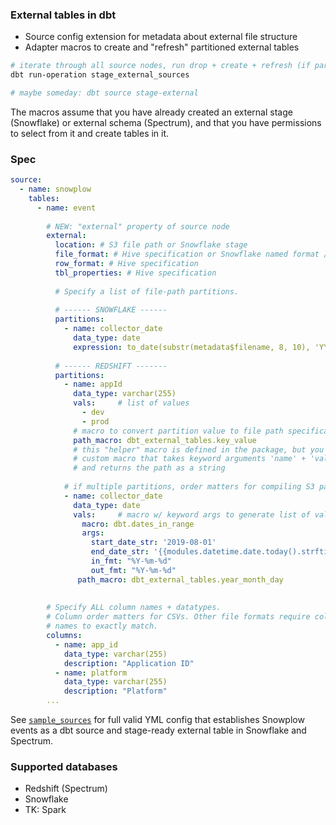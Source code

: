 ### External tables in dbt

* Source config extension for metadata about external file structure
* Adapter macros to create and "refresh" partitioned external tables

```bash
# iterate through all source nodes, run drop + create + refresh (if partitioned)
dbt run-operation stage_external_sources

# maybe someday: dbt source stage-external
```

The macros assume that you have already created an external stage (Snowflake)
or external schema (Spectrum), and that you have permissions to select from it
and create tables in it.

### Spec

```yml
source:
  - name: snowplow
    tables:
      - name: event
      
        # NEW: "external" property of source node
        external:
          location: # S3 file path or Snowflake stage
          file_format: # Hive specification or Snowflake named format / specification
          row_format: # Hive specification
          tbl_properties: # Hive specification
          
          # Specify a list of file-path partitions.
          
          # ------ SNOWFLAKE ------
          partitions:
            - name: collector_date
              data_type: date
              expression: to_date(substr(metadata$filename, 8, 10), 'YYYY/MM/DD')
              
          # ------ REDSHIFT -------
          partitions:
            - name: appId
              data_type: varchar(255)
              vals:     # list of values
                - dev
                - prod
              # macro to convert partition value to file path specification.
              path_macro: dbt_external_tables.key_value
              # this "helper" macro is defined in the package, but you can use
              # custom macro that takes keyword arguments 'name' + 'value'
              # and returns the path as a string
            
            # if multiple partitions, order matters for compiling S3 path
            - name: collector_date
              data_type: date
              vals:     # macro w/ keyword args to generate list of values
                macro: dbt.dates_in_range
                args:
                  start_date_str: '2019-08-01'
                  end_date_str: '{{modules.datetime.date.today().strftime("%Y-%m-%d")}}'
                  in_fmt: "%Y-%m-%d"
                  out_fmt: "%Y-%m-%d"
               path_macro: dbt_external_tables.year_month_day
             
        
        # Specify ALL column names + datatypes.
        # Column order matters for CSVs. Other file formats require column
        # names to exactly match.
        columns:
          - name: app_id
            data_type: varchar(255)
            description: "Application ID"
          - name: platform
            data_type: varchar(255)
            description: "Platform"
        ...
```

See [`sample_sources`](sample_sources) for full valid YML config that establishes Snowplow events
as a dbt source and stage-ready external table in Snowflake and Spectrum.

### Supported databases

* Redshift (Spectrum)
* Snowflake
* TK: Spark
